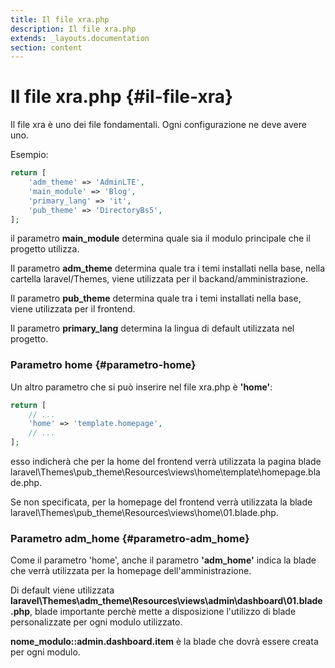 ```yaml
---
title: Il file xra.php
description: Il file xra.php
extends: _layouts.documentation
section: content
---
```


# Il file xra.php {#il-file-xra}

Il file xra è uno dei file fondamentali. Ogni configurazione ne deve avere uno. 

Esempio:

```php
return [
    'adm_theme' => 'AdminLTE',
    'main_module' => 'Blog',
    'primary_lang' => 'it',
    'pub_theme' => 'DirectoryBs5',
];
```
il parametro **main_module** determina quale sia il modulo principale che il progetto utilizza.

Il parametro **adm_theme** determina quale tra i temi installati nella base, nella cartella laravel/Themes, viene utilizzata per il backand/amministrazione.

Il parametro **pub_theme** determina quale tra i temi installati nella base, viene utilizzata per il frontend.

Il parametro **primary_lang** determina la lingua di default utilizzata nel progetto.

### Parametro home {#parametro-home}

Un altro parametro che si può inserire nel file xra.php è **'home'**:

```php
return [
    // ...
    'home' => 'template.homepage',
    // ...
];
```
esso indicherà che per la home del frontend verrà utilizzata la pagina blade laravel\Themes\pub_theme\Resources\views\home\template\homepage.blade.php.

Se non specificata, per la homepage del frontend verrà utilizzata la blade laravel\Themes\pub_theme\Resources\views\home\01.blade.php.

### Parametro adm_home {#parametro-adm_home}

Come il parametro 'home', anche il parametro **'adm_home'** indica la blade che verrà utilizzata per la homepage dell'amministrazione.

Di default viene utilizzata **laravel\Themes\adm_theme\Resources\views\admin\dashboard\01.blade.php**, blade importante perchè mette a disposizione l'utilizzo di blade personalizzate per ogni modulo utilizzato.

**nome_modulo::admin.dashboard.item** è la blade che dovrà essere creata per ogni modulo.
